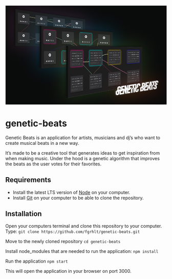 ![Genetic Beats](genetic-beats-overview2.png)

# genetic-beats
Genetic Beats is an application for artists, musicians and dj’s who want to create musical beats in a new way.

It’s made to be a creative tool that generates ideas to get inspiration from when making music. Under the hood is a genetic algorithm that improves the beats as the user votes for their favorites.

## Requirements
* Install the latest LTS version of [Node](https://nodejs.org/en/) on your computer.
* Install [Git](https://git-scm.com/book/en/v2/Getting-Started-Installing-Git) on your computer to be able to clone the repository.

## Installation
Open your computers terminal and clone this repository to your computer. Type:
```git clone https://github.com/fgrhlt/genetic-beats.git```

Move to the newly cloned repository
```cd genetic-beats```

Install node_modules that are needed to run the application:
```npm install```

Run the application
```npm start```

This will open the application in your browser on port 3000.
